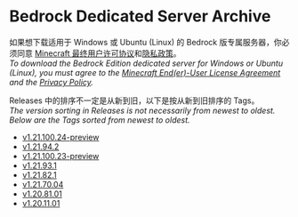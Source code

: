 # Bedrock Dedicated Server Archive
如果想下载适用于 Windows 或 Ubuntu (Linux) 的 Bedrock 版专属服务器，你必须同意 [Minecraft 最终用户许可协议](EULA.zh.hans.md)和[隐私政策](https://www.microsoft.com/zh-cn/privacy/privacystatement)。  
_To download the Bedrock Edition dedicated server for Windows or Ubuntu (Linux), you must agree to the [Minecraft End(er)-User License Agreement](EULA.en.us.md) and the [Privacy Policy](https://www.microsoft.com/en-us/privacy/privacystatement)._

Releases 中的排序不一定是从新到旧，以下是按从新到旧排序的 Tags。  
_The version sorting in Releases is not necessarily from newest to oldest. Below are the Tags sorted from newest to oldest._
- [v1.21.100.24-preview](https://github.com/1503Dev/bedrock-dedicated-server-archive/releases/tag/v1.21.100.24-preview)  
- [v1.21.94.2](https://github.com/1503Dev/bedrock-dedicated-server-archive/releases/tag/v1.21.94.2)
- [v1.21.100.23-preview](https://github.com/1503Dev/bedrock-dedicated-server-archive/releases/tag/v1.21.100.23-preview)  
- [v1.21.93.1](https://github.com/1503Dev/bedrock-dedicated-server-archive/releases/tag/v1.21.93.1)
- [v1.21.82.1](https://github.com/1503Dev/bedrock-dedicated-server-archive/releases/tag/v1.21.82.1)
- [v1.21.70.04](https://github.com/1503Dev/bedrock-dedicated-server-archive/releases/tag/v1.21.70.04)
- [v1.20.81.01](https://github.com/1503Dev/bedrock-dedicated-server-archive/releases/tag/v1.20.81.01)
- [v1.20.11.01](https://github.com/1503Dev/bedrock-dedicated-server-archive/releases/tag/v1.20.11.01)

